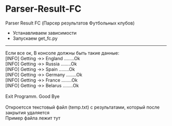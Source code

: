 # Parser-Result-FC
Parser Result FC (Парсер результатов Футбольных клубов)


* Устанавливаем зависимости
* Запускаем get_fc.py
------------------------------
Если все ок, В консоле должны быть такие данные:<br />
[INFO]  Getting ->> England        ........Ok<br />
[INFO]  Getting ->> Russia         ........Ok<br />
[INFO]  Getting ->> Spain          ........Ok<br />
[INFO]  Getting ->> Germany        ........Ok<br />
[INFO]  Getting ->> France         ........Ok<br />
[INFO]  Getting ->> Belarus        ........Ok<br />
<br />
Exit Programm. Good Bye<br />
<br />
Откроетсся текстовый файл (temp.txt) с результатами, который после закрытия удаляется<br />
Пример файла лежит тут 
